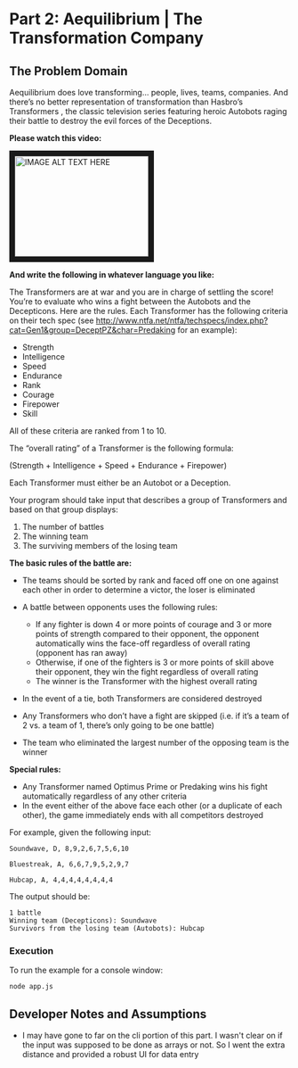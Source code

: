 # Part 2: Aequilibrium | The Transformation Company

## The Problem Domain
Aequilibrium does love transforming… people, lives, teams, companies. And there’s no better
representation of transformation than Hasbro’s Transformers , the classic television series featuring
heroic Autobots raging their battle to destroy the evil forces of the Deceptions.

**Please watch this video:**

<a href="http://www.youtube.com/watch?feature=player_embedded&v=nLS2N9mHWaw
" target="_blank"><img src="http://img.youtube.com/vi/nLS2N9mHWaw/0.jpg" 
alt="IMAGE ALT TEXT HERE" width="240" height="180" border="10" /></a>

**And write the following in whatever language you like:**

The Transformers are at war and you are in charge of settling the score! You’re to evaluate who wins a
fight between the Autobots and the Decepticons. Here are the rules.
Each Transformer has the following criteria on their tech spec (see http://www.ntfa.net/ntfa/techspecs/index.php?cat=Gen1&group=DeceptPZ&char=Predaking for an
example):

* Strength
* Intelligence
* Speed
* Endurance
* Rank
* Courage
* Firepower
* Skill

All of these criteria are ranked from 1 to 10.

The “overall rating” of a Transformer is the following formula:

(Strength + Intelligence + Speed + Endurance + Firepower)

Each Transformer must either be an Autobot or a Deception.

Your program should take input that describes a group of Transformers and based on that group
displays:

1. The number of battles
2. The winning team
3. The surviving members of the losing team

**The basic rules of the battle are:**
* The teams should be sorted by rank and faced off one on one against each other in order to
determine a victor, the loser is eliminated
* A battle between opponents uses the following rules:

    * If any fighter is down 4 or more points of courage and 3 or more points of strength
compared to their opponent, the opponent automatically wins the face-off regardless of
overall rating (opponent has ran away)
    * Otherwise, if one of the fighters is 3 or more points of skill above their opponent, they win
the fight regardless of overall rating
    * The winner is the Transformer with the highest overall rating

* In the event of a tie, both Transformers are considered destroyed
* Any Transformers who don’t have a fight are skipped (i.e. if it’s a team of 2 vs. a team of 1, there’s
only going to be one battle)
* The team who eliminated the largest number of the opposing team is the winner

**Special rules:**
* Any Transformer named Optimus Prime or Predaking wins his fight automatically regardless of
any other criteria
* In the event either of the above face each other (or a duplicate of each other), the game
immediately ends with all competitors destroyed

For example, given the following input:
```
Soundwave, D, 8,9,2,6,7,5,6,10

Bluestreak, A, 6,6,7,9,5,2,9,7

Hubcap, A, 4,4,4,4,4,4,4,4
```
The output should be:
```
1 battle
Winning team (Decepticons): Soundwave
Survivors from the losing team (Autobots): Hubcap
```

### Execution

To run the example for a console window:

```
node app.js
```

## Developer Notes and Assumptions

* I may have gone to far on the cli portion of this part.  I wasn't clear on if the input was supposed to be done as arrays or not.  So I went the extra distance and provided a robust UI for data entry
